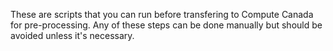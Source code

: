 These are scripts that you can run before transfering to Compute Canada for pre-processing. Any of these steps can be done manually but should be avoided unless it's necessary.